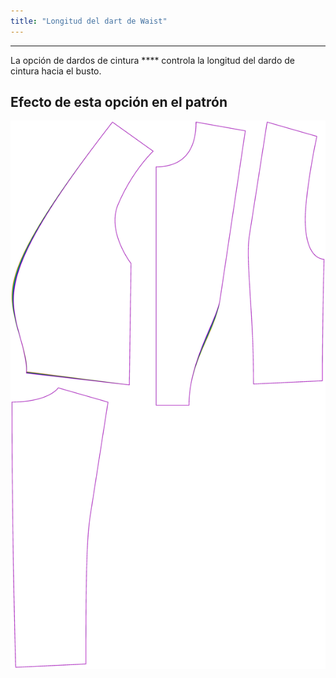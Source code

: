 ```yaml
---
title: "Longitud del dart de Waist"
---
```


***

La opción de dardos de cintura **** controla la longitud del dardo de cintura hacia el busto.

## Efecto de esta opción en el patrón

![Esta imagen muestra el efecto de esta opción al superponer varias variantes que tienen un valor diferente para esta opción](noble_waistdartlength_sample.svg "Efecto de esta opción en el patrón")
